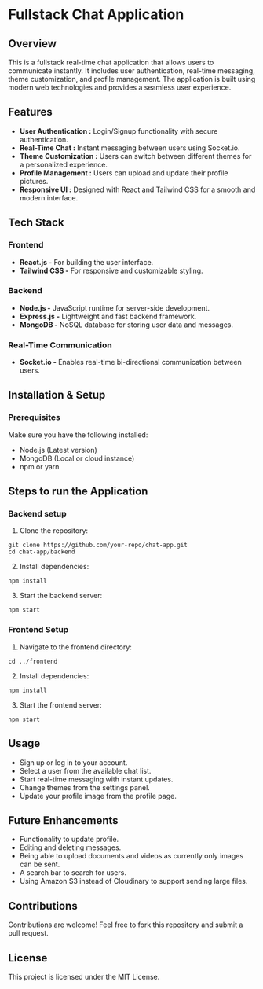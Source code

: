 # Fullstack Chat Application

## Overview
This is a fullstack real-time chat application that allows users to communicate instantly. It includes user authentication, real-time messaging, theme customization, and profile management. The application is built using modern web technologies and provides a seamless user experience.

## Features
- **User Authentication :** Login/Signup functionality with secure authentication.
- **Real-Time Chat :** Instant messaging between users using Socket.io.
- **Theme Customization :** Users can switch between different themes for a personalized experience.
- **Profile Management :** Users can upload and update their profile pictures.
- **Responsive UI :** Designed with React and Tailwind CSS for a smooth and modern interface.

## Tech Stack

### **Frontend**

- **React.js -** For building the user interface.
- **Tailwind CSS -** For responsive and customizable styling.

### **Backend**
- **Node.js -** JavaScript runtime for server-side development.
- **Express.js -** Lightweight and fast backend framework.
- **MongoDB -** NoSQL database for storing user data and messages.

### **Real-Time Communication**
- **Socket.io -** Enables real-time bi-directional communication between users.

## Installation & Setup

### Prerequisites
Make sure you have the following installed:

- Node.js (Latest version)
- MongoDB (Local or cloud instance)
- npm or yarn

## Steps to run the Application
### Backend setup

1. Clone the repository:
```
git clone https://github.com/your-repo/chat-app.git
cd chat-app/backend
```

2. Install dependencies:
```
npm install
```

3. Start the backend server:
```
npm start
```

### Frontend Setup

1. Navigate to the frontend directory:
```
cd ../frontend
```
2. Install dependencies:
```
npm install
```
3. Start the frontend server:
```
npm start
```

## Usage
- Sign up or log in to your account.
- Select a user from the available chat list.
- Start real-time messaging with instant updates.
- Change themes from the settings panel.
- Update your profile image from the profile page.

## Future Enhancements
- Functionality to update profile.
- Editing and deleting messages.
- Being able to upload documents and videos as currently only images can be sent.
- A search bar to search for users.
- Using Amazon S3 instead of Cloudinary to support sending large files.

## Contributions
Contributions are welcome! Feel free to fork this repository and submit a pull request.

## License
This project is licensed under the MIT License.


